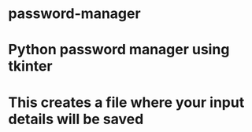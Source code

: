 # password-manager
# Python password manager using tkinter
# This creates a file where your input details will be saved
